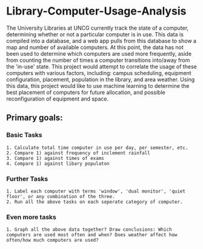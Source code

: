 # Library-Computer-Usage-Analysis
The University Libraries at UNCG currently track the state of a computer, determining whether or not a particular computer is in use. This data is compiled into a database, and a web app pulls from this database to show a map and number of available computers. At this point, the data has not been used to determine which computers are used more frequently, aside from counting the number of times a computer transitions into/away from the 'in-use' state.  This project would attempt to correlate the usage of these computers with various factors, including: campus scheduling, equipment configuration, placement, population in the library, and area weather. Using this data, this project would like to use machine learning to determine the best placement of computers for future allocation, and possible reconfiguration of equipment and space.

## Primary goals:
### Basic Tasks
    1. Calculate total time computer in use per day, per semester, etc.
    2. Compare 1) against frequency of inclement rainfall
    3. Compare 1) against times of exams
    4. Compare 1) against libary populaton
   
### Further Tasks
    1. Label each computer with terms 'window', 'dual monitor', 'quiet floor', or any combination of the three.
    2. Run all the above tasks on each seperate category of computer.
    
### Even more tasks
    1. Graph all the above data together? Draw conclusions: Which computers are used most often and when? Does weather affect how often/how much computers are used?
    
 

    
